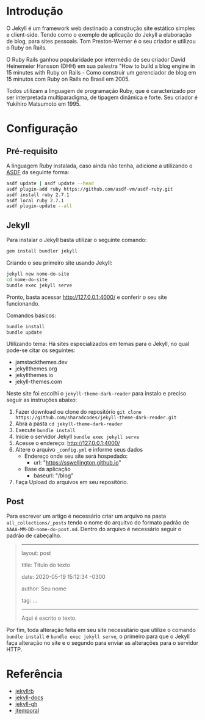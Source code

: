 # Introdução

O Jekyll é um framework web destinado a construção site estático simples e client-side. Tendo como o exemplo de aplicação do Jekyll a elaboração de blog, para sites pessoais. Tom Preston-Werner é o seu criador e utilizou o Ruby on Rails.

O Ruby Rails ganhou popularidade por intermédio de seu criador David Heinemeier Hansson (DHH) em sua palestra "How to build a blog engine in 15 minutes with Ruby on Rails - Como construir um gerenciador de blog em 15 minutos com Ruby on Rails no Brasil em 2005.  

Todos utilizam a  linguagem de programação Ruby, que é caracterizado por ser interpretada multiparadigma, de tipagem dinâmica e forte. Seu criador é Yukihiro Matsumoto em 1995. 

# Configuração 

## Pré-requisito
A linguagem Ruby instalada, caso ainda não tenha, adicione a utilizando o [ASDF](https://sswellington.github.io/blog/2020/05/14/asdf.html) da seguinte forma:

~~~bash
asdf update | asdf update --head
asdf plugin-add ruby https://github.com/asdf-vm/asdf-ruby.git
asdf install ruby 2.7.1
asdf local ruby 2.7.1
asdf plugin-update --all
~~~

## Jekyll
Para instalar o Jekyll basta utilizar o seguinte comando:

~~~bash
gem install bundler jekyll
~~~

Criando o seu primeiro site usando Jekyll:
~~~bash
jekyll new nome-do-site
cd nome-do-site
bundle exec jekyll serve
~~~

Pronto, basta acessar http://127.0.0.1:4000/ e conferir o seu site funcionando.

Comandos básicos: 
~~~bash
bundle install
bundle update
~~~

Utilizando tema: 
Há sites especializados em temas para o Jekyll, no qual pode-se citar os seguintes:
* jamstackthemes.dev
* jekyllthemes.org
* jekyllthemes.io
* jekyll-themes.com

Neste site foi escolhi o `jekyll-theme-dark-reader` para instalo e preciso seguir as instruções abaixo:

1. Fazer download ou clone do repositório
   `git clone https://github.com/sharadcodes/jekyll-theme-dark-reader.git`
2. Abra a pasta
   `cd jekyll-theme-dark-reader`
3. Execute 
   `bundle install`
4. Inicie o servidor Jekyll
   `bundle exec jekyll serve`
5. Acesse o endereço: http://127.0.0.1:4000/
6. Altere o arquivo `_config.yml`  e informe seus dados
    * Endereço onde seu site será hospedado:
        * url: "https://sswellington.github.io"
    * Base da aplicação    
        * baseurl: "/blog"
7. Faça Upload do arquivos em seu repositório.

## Post
Para escrever um artigo é necessário criar um arquivo na pasta `all_collections/_posts` tendo o nome do arquitvo do formato padrão de `AAAA-MM-DD-nome-do-post.md`.
Dentro do arquivo é necessário seguir o padrão de cabeçalho.

> ---
>
> layout: post
>
> title:  Título do texto
>
> date:   2020-05-19 15:12:34 -0300
>
> author: Seu nome
>
> tag: ...
>
> ---
>
> Aqui é escrito o texto.

Por fim, toda alteração feita em seu site necessitário que utilize o comando `bundle install` e `bundle exec jekyll serve`, o primeiro para que o Jekyll faça alteração no site e o segundo para enviar as alterações para o servidor HTTP.

# Referência 
* [jekyllrb](https://jekyllrb.com/)
* [jekyll-docs](https://jekyllrb.com/docs/home)
* [jekyll-gh](https://github.com/jekyll/jekyll)
* [jtemporal](https://jtemporal.com/do-tema-ao-ar/)
